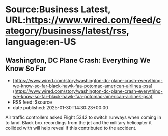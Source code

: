# Source:Business Latest, URL:https://www.wired.com/feed/category/business/latest/rss, language:en-US

## Washington, DC Plane Crash: Everything We Know So Far
 - [https://www.wired.com/story/washington-dc-plane-crash-everything-we-know-so-far-black-hawk-faa-potomac-american-airlines-psa](https://www.wired.com/story/washington-dc-plane-crash-everything-we-know-so-far-black-hawk-faa-potomac-american-airlines-psa)
 - RSS feed: $source
 - date published: 2025-01-30T14:30:23+00:00

Air traffic controllers asked Flight 5342 to switch runways when coming in to land. Black box recordings from the jet and the military helicopter it collided with will help reveal if this contributed to the accident.

